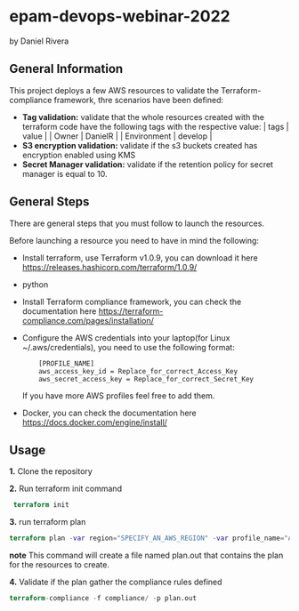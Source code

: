 # epam-devops-webinar-2022
by Daniel Rivera

## General Information

This project deploys a few AWS resources to validate the Terraform-compliance framework, thre scenarios have been defined:

- **Tag validation:**  validate that the whole resources created with the terraform code have the following tags with the respective value:
    | tags | value |
    | Owner | DanielR |
    | Environment | develop |
- **S3 encryption validation:** validate if the s3 buckets created has encryption enabled using KMS
- **Secret Manager validation:** validate if the retention policy for secret manager is equal to 10.

## General Steps

There are general steps that you must follow to launch the resources.

Before launching a resource you need to have in mind  the following:

  - Install terraform, use Terraform v1.0.9, you can download it here 
     https://releases.hashicorp.com/terraform/1.0.9/
  - python
  - Install Terraform compliance framework, you can check the documentation here 
  https://terraform-compliance.com/pages/installation/
  - Configure the AWS credentials into your laptop(for Linux  ~/.aws/credentials), you need to use the following format:

            [PROFILE_NAME]
            aws_access_key_id = Replace_for_correct_Access_Key
            aws_secret_access_key = Replace_for_correct_Secret_Key

       If you have more AWS profiles feel free to add them.
  - Docker, you can check the documentation here
    https://docs.docker.com/engine/install/


## Usage

**1.** Clone the repository

**2.** Run terraform init command
```Terraform
 terraform init
```

**3.** run terraform plan 
 ```Terraform
 terraform plan -var region="SPECIFY_AN_AWS_REGION" -var profile_name="A_PROFILE_NAME_CREATE_STEP_BEFORE" -var environment="A_CUSTOME_NAME_FOR_ENV" -out=plan.out
```
**note** This command will create a file named plan.out that contains the plan for the resources to create.

**4.** Validate if the plan gather the compliance rules defined
```Terraform
terraform-compliance -f compliance/ -p plan.out
```